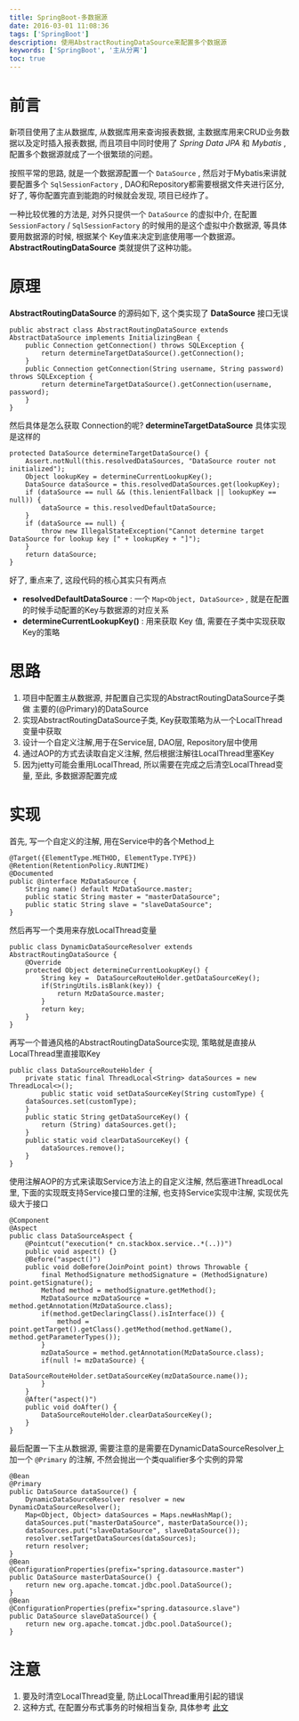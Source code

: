 ```yaml
---
title: SpringBoot-多数据源
date: 2016-03-01 11:08:36
tags: ['SpringBoot']
description: 使用AbstractRoutingDataSource来配置多个数据源
keywords: ['SpringBoot', '主从分离']
toc: true
---
```


# 前言

新项目使用了主从数据库, 从数据库用来查询报表数据, 主数据库用来CRUD业务数据以及定时插入报表数据, 而且项目中同时使用了 *Spring Data JPA* 和 *Mybatis* , 配置多个数据源就成了一个很繁琐的问题。

按照平常的思路, 就是一个数据源配置一个 `DataSource` , 然后对于Mybatis来讲就要配置多个 `SqlSessionFactory` , DAO和Repository都需要根据文件夹进行区分, 好了, 等你配置完直到能跑的时候就会发现, 项目已经炸了。

一种比较优雅的方法是, 对外只提供一个 `DataSource` 的虚拟中介, 在配置 `SessionFactory` / `SqlSessionFactory` 的时候用的是这个虚拟中介数据源, 等具体要用数据源的时候, 根据某个 Key值来决定到底使用哪一个数据源。 __AbstractRoutingDataSource__ 类就提供了这种功能。


# 原理

**AbstractRoutingDataSource** 的源码如下, 这个类实现了 **DataSource** 接口无误

```
public abstract class AbstractRoutingDataSource extends AbstractDataSource implements InitializingBean {
    public Connection getConnection() throws SQLException {  
        return determineTargetDataSource().getConnection();  
    } 
    public Connection getConnection(String username, String password) throws SQLException {  
        return determineTargetDataSource().getConnection(username, password);  
    }
}
```

然后具体是怎么获取 Connection的呢? **determineTargetDataSource** 具体实现是这样的

```
protected DataSource determineTargetDataSource() {  
    Assert.notNull(this.resolvedDataSources, "DataSource router not initialized");  
    Object lookupKey = determineCurrentLookupKey();  
    DataSource dataSource = this.resolvedDataSources.get(lookupKey);  
    if (dataSource == null && (this.lenientFallback || lookupKey == null)) {  
        dataSource = this.resolvedDefaultDataSource;  
    }  
    if (dataSource == null) {  
        throw new IllegalStateException("Cannot determine target DataSource for lookup key [" + lookupKey + "]");  
    }  
    return dataSource;  
}
```

好了, 重点来了, 这段代码的核心其实只有两点

+ **resolvedDefaultDataSource** : 一个 `Map<Object, DataSource>` , 就是在配置的时候手动配置的Key与数据源的对应关系
+ **determineCurrentLookupKey()** : 用来获取 Key 值, 需要在子类中实现获取Key的策略

# 思路

1. 项目中配置主从数据源, 并配置自己实现的AbstractRoutingDataSource子类做 主要的(@Primary)的DataSource
2. 实现AbstractRoutingDataSource子类, Key获取策略为从一个LocalThread变量中获取
3. 设计一个自定义注解,用于在Service层, DAO层, Repository层中使用
4. 通过AOP的方式去读取自定义注解, 然后根据注解往LocalThread里塞Key
5. 因为jetty可能会重用LocalThread, 所以需要在完成之后清空LocalThread变量, 至此, 多数据源配置完成

# 实现

首先, 写一个自定义的注解, 用在Service中的各个Method上

```
@Target({ElementType.METHOD, ElementType.TYPE})
@Retention(RetentionPolicy.RUNTIME)
@Documented
public @interface MzDataSource {
    String name() default MzDataSource.master;
    public static String master = "masterDataSource";
    public static String slave = "slaveDataSource";
}
```

然后再写一个类用来存放LocalThread变量

```
public class DynamicDataSourceResolver extends AbstractRoutingDataSource {
    @Override
    protected Object determineCurrentLookupKey() {
        String key =  DataSourceRouteHolder.getDataSourceKey();
        if(StringUtils.isBlank(key)) {
            return MzDataSource.master;
        }
        return key;
    }
}
```

再写一个普通风格的AbstractRoutingDataSource实现, 策略就是直接从LocalThread里直接取Key

```
public class DataSourceRouteHolder {
    private static final ThreadLocal<String> dataSources = new ThreadLocal<>();
        public static void setDataSourceKey(String customType) {
    dataSources.set(customType);
    }
    public static String getDataSourceKey() {
        return (String) dataSources.get();
    }
    public static void clearDataSourceKey() {
        dataSources.remove();
    }
}
```

使用注解AOP的方式来读取Service方法上的自定义注解, 然后塞进ThreadLocal里, 下面的实现既支持Service接口里的注解, 也支持Service实现中注解, 实现优先级大于接口

```
@Component
@Aspect
public class DataSourceAspect {
    @Pointcut("execution(* cn.stackbox.service..*(..))")
    public void aspect() {}
    @Before("aspect()")
    public void doBefore(JoinPoint point) throws Throwable {
        final MethodSignature methodSignature = (MethodSignature) point.getSignature();
        Method method = methodSignature.getMethod();
        MzDataSource mzDataSource = method.getAnnotation(MzDataSource.class);
        if(method.getDeclaringClass().isInterface()) {
            method = point.getTarget().getClass().getMethod(method.getName(), method.getParameterTypes());
        }
        mzDataSource = method.getAnnotation(MzDataSource.class);
        if(null != mzDataSource) {
            DataSourceRouteHolder.setDataSourceKey(mzDataSource.name());
        }
    }
    @After("aspect()")
    public void doAfter() {
        DataSourceRouteHolder.clearDataSourceKey();
    }
}
```

最后配置一下主从数据源, 需要注意的是需要在DynamicDataSourceResolver上加一个 `@Primary` 的注解, 不然会抛出一个类qualifier多个实例的异常

```
@Bean
@Primary
public DataSource dataSource() {
    DynamicDataSourceResolver resolver = new DynamicDataSourceResolver();
    Map<Object, Object> dataSources = Maps.newHashMap();
    dataSources.put("masterDataSource", masterDataSource());
    dataSources.put("slaveDataSource", slaveDataSource());
    resolver.setTargetDataSources(dataSources);
    return resolver;
}
@Bean
@ConfigurationProperties(prefix="spring.datasource.master")
public DataSource masterDataSource() {
    return new org.apache.tomcat.jdbc.pool.DataSource();
}
@Bean
@ConfigurationProperties(prefix="spring.datasource.slave")
public DataSource slaveDataSource() {
    return new org.apache.tomcat.jdbc.pool.DataSource();
}
```

# 注意

1. 要及时清空LocalThread变量, 防止LocalThread重用引起的错误
2. 这种方式, 在配置分布式事务的时候相当复杂, 具体参考 [此文](http://hungryant.github.io/java/2015/11/26/java-spring-boot-jta.html)

	






